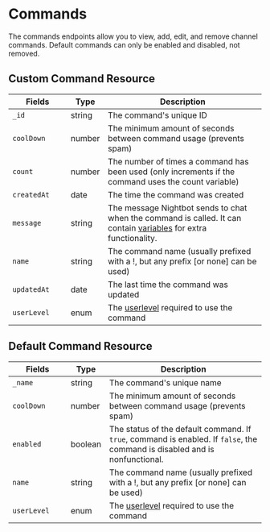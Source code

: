# Commands

The commands endpoints allow you to view, add, edit, and remove channel commands. Default commands can only be enabled and disabled, not removed.

## Custom Command Resource

<table>
	<thead>
		<tr>
			<th style="width: 100px;">Fields</th>
			<th>Type</th>
			<th>Description</th>
		</tr>
	</thead>
	<tbody>
		<tr>
			<td><code>_id</code></td>
			<td>string</td>
			<td>The command's unique ID</td>
		</tr>
		<tr>
			<td><code>coolDown</code></td>
			<td>number</td>
			<td>The minimum amount of seconds between command usage (prevents spam)</td>
		</tr>
		<tr>
			<td><code>count</code></td>
			<td>number</td>
			<td>The number of times a command has been used (only increments if the command uses the count variable)</td>
		</tr>
		<tr>
			<td><code>createdAt</code></td>
			<td>date</td>
			<td>The time the command was created</td>
		</tr>
		<tr>
			<td><code>message</code></td>
			<td>string</td>
			<td>The message Nightbot sends to chat when the command is called. It can contain <a href="https://docs.nightbot.tv/commands/variables" target="_blank">variables</a> for extra functionality.</td>
		</tr>
		<tr>
			<td><code>name</code></td>
			<td>string</td>
			<td>The command name (usually prefixed with a !, but any prefix [or none] can be used)</td>
		</tr>
		<tr>
			<td><code>updatedAt</code></td>
			<td>date</td>
			<td>The last time the command was updated</td>
		</tr>
		<tr>
			<td><code>userLevel</code></td>
			<td>enum</td>
			<td>The <a href="#userlevels">userlevel</a> required to use the command</td>
		</tr>
	</tbody>
</table>

## Default Command Resource

<table>
	<thead>
		<tr>
			<th style="width: 100px;">Fields</th>
			<th>Type</th>
			<th>Description</th>
		</tr>
	</thead>
	<tbody>
		<tr>
			<td><code>_name</code></td>
			<td>string</td>
			<td>The command's unique name</td>
		</tr>
		<tr>
			<td><code>coolDown</code></td>
			<td>number</td>
			<td>The minimum amount of seconds between command usage (prevents spam)</td>
		</tr>
		<tr>
			<td><code>enabled</code></td>
			<td>boolean</td>
			<td>The status of the default command. If <code>true</code>, command is enabled. If <code>false</code>, the command is disabled and is nonfunctional.</td>
		</tr>
		<tr>
			<td><code>name</code></td>
			<td>string</td>
			<td>The command name (usually prefixed with a !, but any prefix [or none] can be used)</td>
		</tr>
		<tr>
			<td><code>userLevel</code></td>
			<td>enum</td>
			<td>The <a href="#userlevels">userlevel</a> required to use the command</td>
		</tr>
	</tbody>
</table>